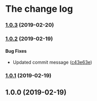 # The change log

### [1.0.3](https://github.com/rramaa/create-middleware/compare/v1.0.2...v1.0.3) (2019-02-20)

### [1.0.2](https://github.com/rramaa/create-middleware/compare/v1.0.1...v1.0.2) (2019-02-19)


#### Bug Fixes

* Updated commit message ([c43e63e](https://github.com/rramaa/create-middleware/commit/c43e63e))

### [1.0.1](https://github.com/rramaa/create-middleware/compare/v1.0.0...v1.0.1) (2019-02-19)

## 1.0.0 (2019-02-19)
